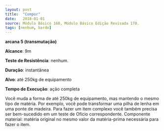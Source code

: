 ```yaml
---
layout: post
title:  "Compor"
date:   2018-01-01
source: Módulo Básico 160, Módulo Básico Edição Revisada 170.
tags: [nenhum, bardo]
---
```


**arcana 5 (transmutação)**

**Alcance**: 9m

**Teste de Resistência**: nenhum.

**Duração**: instantânea

**Alvo**: até 250kg de equipamento

**Tempo de Execução**: ação completa

Você muda a forma de até 250kg de equipamento, mas mantendo o mesmo tipo de matéria. Por exemplo, você pode transformar uma pilha de lenha em uma ponte de madeira. Para fazer um item complexo você também precisa ser bem-sucedido em um teste de Ofício correspondente.
Componente material: matéria original no mesmo valor da matéria-prima necessária para fazer o item.
